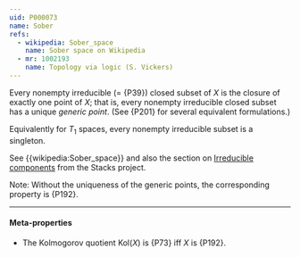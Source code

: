 ```yaml
---
uid: P000073
name: Sober
refs:
  - wikipedia: Sober_space
    name: Sober space on Wikipedia
  - mr: 1002193    
    name: Topology via logic (S. Vickers)
---
```


Every nonempty irreducible (= {P39}) closed subset of $X$ is the closure of exactly one point of $X$;
that is, every nonempty irreducible closed subset has a unique *generic point*.
(See {P201} for several equivalent formulations.)

Equivalently for $T_1$ spaces, every nonempty irreducible subset is a singleton.

See {{wikipedia:Sober_space}} and also 
the section on [Irreducible components](https://stacks.math.columbia.edu/tag/004U) from the Stacks project.

Note: Without the uniqueness of the generic points, the corresponding property is {P192}.

----
#### Meta-properties

- The Kolmogorov quotient $\text{Kol}(X)$ is {P73} iff $X$ is {P192}.
